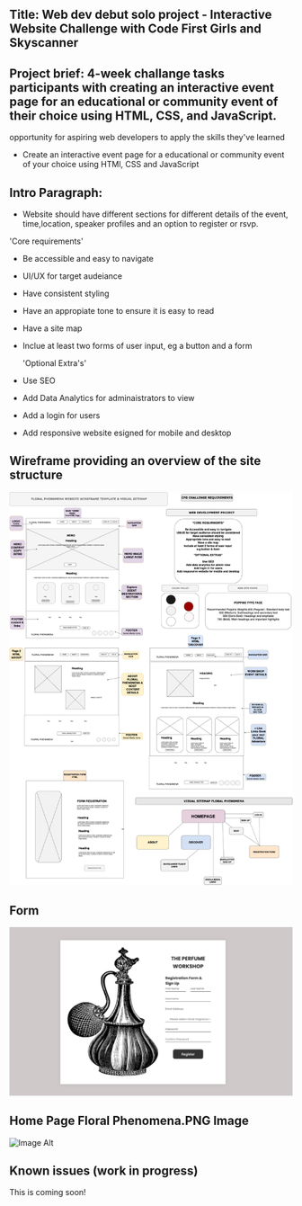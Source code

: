 <!---Name of Project ---->
## Title: Web dev debut solo project - Interactive Website Challenge with Code First Girls and Skyscanner
<!--One liner what it does-->
## Project brief: 4-week challange tasks participants with creating an interactive event page for an educational or community event of their choice using HTML, CSS, and JavaScript.
opportunity for aspiring web developers to apply the skills they've learned 


<!---What the project is--->
- Create an interactive event page for a educational or community event of your choice using HTMl, CSS and JavaScript


## Intro Paragraph:
<!--Waht it does-->
- Website should have different sections for different details of the event, time,location, speaker profiles and an option to register or rsvp.

<!--How it is used-->
 'Core requirements' 
- Be accessible and easy to navigate
- UI/UX for target audeiance
- Have consistent styling
- Have an appropiate tone to ensure it is easy to read
- Have a site map
- Inclue at least two forms of user input, eg a button and a form

  'Optional Extra's'
- Use SEO
- Add Data Analytics for adminaistrators to view
- Add a login for users
- Add responsive website  esigned for mobile and desktop
  
<!---Visual Helper or Diagram--->

## Wireframe providing an overview of the site structure
![Image Alt](https://github.com/RioGra/interactive-webdev-debut/blob/6510e1dd9817a60c00969cd1c07913b7f7ee15a8/wireframe.gr.draw.io.png)

## Form
![Image Alt](https://github.com/RioGra/interactive-webdev-debut/blob/5746334b8391497dccfea84c34b3847ec9826795/form.png)

## Home Page Floral Phenomena.PNG Image
![Image Alt]()

<!---Know issues (work in progress)--->
## Known issues (work in progress)
This is coming soon!
